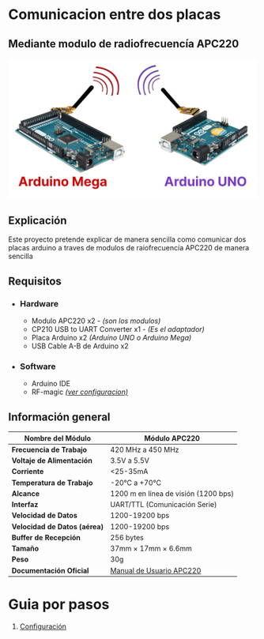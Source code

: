 # Comunicacion entre dos placas
## Mediante modulo de radiofrecuencía APC220

![portada](./img/portada.png)

## Explicación
Este proyecto pretende explicar de manera sencilla como comunicar dos placas arduino a traves de modulos de raiofrecuencía APC220 de manera sencilla

## Requisitos

- ### Hardware
    - Modulo APC220 x2  - *(son los modulos)*
    - CP210 USB to UART Converter x1 - *(Es el adaptador)*
    - Placa Arduino x2 *(Arduino UNO o Arduino Mega)*
    - USB Cable A-B de Arduino x2

- ### Software
    - Arduino IDE 
    - RF-magic [*(ver configuracion)*](./configuracion.md)

## Información general

| **Nombre del Módulo**   | Módulo APC220                             |
| ----------------------- | ----------------------------------------- |
| **Frecuencia de Trabajo** | 420 MHz a 450 MHz                        |
| **Voltaje de Alimentación** | 3.5V a 5.5V                             |
| **Corriente**           | <25-35mA                                  |
| **Temperatura de Trabajo** | -20℃ a +70℃                          |
| **Alcance**              | 1200 m en línea de visión (1200 bps)      |
| **Interfaz**            | UART/TTL (Comunicación Serie)             |
| **Velocidad de Datos**   | 1200-19200 bps                           |
| **Velocidad de Datos (aérea)** | 1200-19200 bps                        |
| **Buffer de Recepción**  | 256 bytes                                |
| **Tamaño**               | 37mm × 17mm × 6.6mm                       |
| **Peso**                 | 30g                                      |
| **Documentación Oficial** | [Manual de Usuario APC220](https://wiki.dfrobot.com/APC220_Radio_Data_Module_SKU_TEL0005_) |

# Guia por pasos 

1. [Configuración](./configuracion.md)